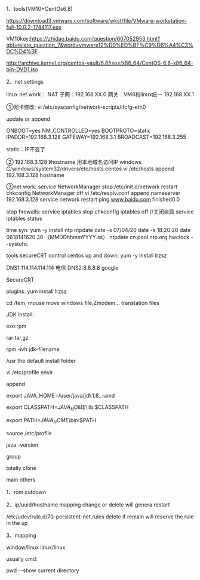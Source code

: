 1、tools(VM10+CentOs6.8)

https://download3.vmware.com/software/wkst/file/VMware-workstation-full-10.0.2-1744117.exe

VM10key:https://zhidao.baidu.com/question/607052953.html?qbl=relate_question_7&word=vmware12%D0%ED%BF%C9%D6%A4%C3%DC%D4%BF

http://archive.kernel.org/centos-vault/6.8/isos/x86_64/CentOS-6.8-x86_64-bin-DVD1.iso

2、net settings

linux net work：
NAT
子网：192.168.XX.0
网关：VM8和linux统一 192.168.XX.1

①网卡修改:
vi /etc/sysconfig/network-scripts/ifcfg-eth0 

update or append

ONBOOT=yes
NM_CONTROLLED=yes
BOOTPROTO=static         
IPADDR=192.168.3.128
GATEWAY=192.168.3.1
BROADCAST=192.168.3.255

static：IP不变了

②
192.168.3.128 》hostname 用本地域名访问IP
windows  C/windows/system32/drivers/etc/hosts 
centos  vi /etc/hosts
append 192.168.3.128 hostname

③net work:
service NetworkManager stop
/etc/init.d/network restart
chkconfig NetworkManager off
vi /etc/resolv.conf                        append       nameserver 192.168.3.128
service network restart
ping www.baidu.com    finished0.0


stop firewalls:
service iptables stop
chkconfig iptables off         //关闭自启
service iptables status

time syn:
yum -y install ntp ntpdate
date -s 07/04/20
date -s 18:20:20
date 0618141620.30  （MMDDhhmmYYYY.ss）
ntpdate cn.pool.ntp.org
hwclock --systohc


tools:secureCRT  control centos   up and down: yum -y install lrzsz

DNS1:114.114.114.114   电信
DNS2:8.8.8.8  google



SecureCRT

plugins:    yum install lrzsz

 cd /tem, mouse move windows file,Zmodem...   transtation files



JDK install:

exe:rpm

rar:tar.gz

 rpm -ivh jdk-filename

/usr         the default install folder

vi /etc/profile    envir

append

export JAVA_HOME=/user/java/jdk1.8..-amd

export CLASSPATH=$JAVA_HOME$\lib:$CLASSPATH

export PATH=$JAVA_HOME$\bin:$PATH

source /etc/profile

java -version



group

totally clone

main others 

1、rom cutdown

2、ip/uuid/hostname mapping change or delete                will genera restart

/etc/udev/rule.d/70-persistent-net.rules  delete  if remain will reserve the rule in the up

3、mapping

window/linux linux/linux





usually cmd:

pwd  --show current directory